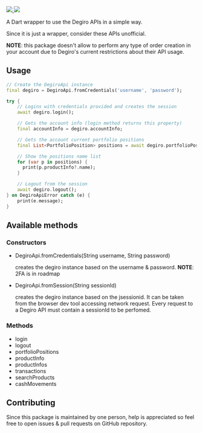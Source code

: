 <a href="https://pub.dev/packages/degiro_api">
  <img src="https://img.shields.io/pub/v/degiro_api">
</a>
<a href="https://github.com/marcoredz/degiro_api/blob/master/LICENSE">
  <img src="https://img.shields.io/github/license/isar/isar?color=%23007A88&labelColor=333940&logo=apache">
</a>

A Dart wrapper to use the Degiro APIs in a simple way.

Since it is just a wrapper, consider these APIs unofficial.

**NOTE**: this package doesn't allow to perform any type of order creation in your account due to Degiro's current restrictions about their API usage.

## Usage
```dart
// Create the DegiroApi instance
final degiro = DegiroApi.fromCredentials('username', 'password');

try {
    // Logins with credentials provided and creates the session
    await degiro.login();

    // Gets the account info (login method returns this property)
    final accountInfo = degiro.accountInfo;

    // Gets the account current portfolio positions
    final List<PortfolioPosition> positions = await degiro.portfolioPositions();

    // Show the positions name list
    for (var p in positions) {
      print(p.productInfo?.name);
    }

    // Logout from the session
    await degiro.logout();
} on DegiroApiError catch (e) {
    print(e.message);
}
```

## Available methods

### Constructors

- DegiroApi.fromCredentials(String username, String password)

  creates the degiro instance based on the username & password. **NOTE**: 2FA is in roadmap
- DegiroApi.fromSession(String sessionId)
  
  creates the degiro instance based on the jsessionid. It can be taken from the browser dev tool accessing network request. Every request to a Degiro API must contain a sessionId to be perfomed.

### Methods

- login
- logout
- portfolioPositions
- productInfo
- productInfos
- transactions
- searchProducts
- cashMovements

## Contributing

Since this package is maintained by one person, help is appreciated so feel free to open issues & pull requests on GitHub repository.
